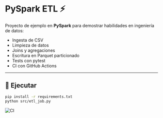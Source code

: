 # PySpark ETL ⚡

Proyecto de ejemplo en **PySpark** para demostrar habilidades en ingeniería de datos:
- Ingesta de CSV
- Limpieza de datos
- Joins y agregaciones
- Escritura en Parquet particionado
- Tests con pytest
- CI con GitHub Actions

---

## 🚀 Ejecutar
```bash
pip install -r requirements.txt
python src/etl_job.py
```
![CI](https://github.com/PythonCFL/pyspark-etl/actions/workflows/ci.yml/badge.svg)
